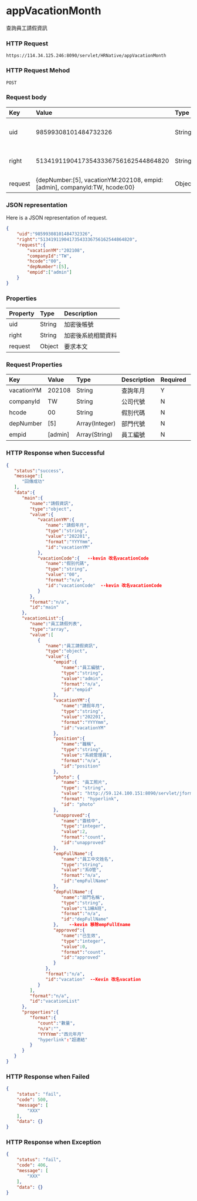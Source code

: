 # appVacationMonth
查詢員工請假資訊

### HTTP Request
```
https://114.34.125.246:8090/servlet/HRNative/appVacationMonth
```

### HTTP Request Mehod
```
POST
```

### Request body
| Key | Value | Type | Description |
|:----------|:-------------|:-----|:------------|
| uid | 98599308101484732326 | String | 需透過appLogin取得
| right | 51341911904173543336756162544864820 | String | 需透過appLogin取得 |
| request | {depNumber:[5], vacationYM:202108, empid:[admin], companyId:TW, hcode:00} | Object | 查詢條件

### JSON representation
Here is a JSON representation of request.
```json
{
    "uid":"98599308101484732326",
    "right":"51341911904173543336756162544864820",
    "request":{
        "vacationYM":"202108", 
        "companyId":"TW",
        "hcode":"00",
        "depNumber":[5], 
        "empid":["admin"]
    }
}
```

### Properties
| Property | Type | Description |
|:---------|:-----|:------------|
| uid   | String | 加密後帳號 |
| right | String | 加密後系統相關資料 |
| request | Object | 要求本文 |

### Request Properties
| Key | Value | Type | Description | Required | Format |
|:----------|:-------------|:-----|:------------|:------------|:------------|
| vacationYM | 202108 | String | 查詢年月 | Y | AC(YYYYmm) |
| companyId | TW | String | 公司代號 | N | n/a |
| hcode | 00 | String | 假別代碼 | N | n/a |
| depNumber | [5] | Array(Integer) | 部門代號 | N | n/a |
| empid | [admin] | Array(String) | 員工編號 | N | n/a |


### HTTP Response when Successful
```json
{
   "status":"success",
   "message":[
      "回傳成功"
   ],
   "data":{
      "main":{
         "name":"請假資訊",
         "type":"object",
         "value":{
            "vacationYM":{
               "name":"請假年月",
               "type":"string",
               "value":"202201",
               "format":"YYYYmm",
               "id":"vacationYM"
            },
            "vacationCode":{   --kevin 改名vacationCode
               "name":"假別代碼",
               "type":"string",
               "value":"00",
               "format":"n/a",
               "id":"vacationCode"  --kevin 改名vacationCode
            }
         },
         "format":"n/a",
         "id":"main"
      },
      "vacationList":{
         "name":"員工請假列表",
         "type":"array",
         "value":[
            {
               "name":"員工請假資訊",
               "type":"object",
               "value":{
                  "empid":{
                     "name":"員工編號",
                     "type":"string",
                     "value":"admin",
                     "format":"n/a",
                     "id":"empid"
                  },
                  "vacationYM":{
                     "name":"請假年月",
                     "type":"string",
                     "value":"202201",
                     "format":"YYYYmm",
                     "id":"vacationYM"
                  },
                  "position":{
                     "name":"職稱",
                     "type":"string",
                     "value":"系統管理員",
                     "format":"n/a",
                     "id":"position"
                  },
                  "photo": {
                     "name": "員工照片",
                     "type": "string",
                     "value": "http://59.124.100.151:8090/servlet/jform?em_step=2&file=hrm8w.pkg&enc=93d23f3a4b3f1a574d52104f57504b50100e0909070f0b0b0607070b0b07600e0b0f070f060e0e0d114f5158",
                     "format": "hyperlink",
                     "id": "photo"
                  },
                  "unapproved":{
                     "name":"簽核中",
                     "type":"integer",
                     "value":2,
                     "format":"count",
                     "id":"unapproved"
                  },
                  "empFullName":{
                     "name":"員工中文姓名",
                     "type":"string",
                     "value":"系O管",
                     "format":"n/a",
                     "id":"empFullName"
                  },
                  "depFullName":{
                     "name":"部門名稱",
                     "type":"string",
                     "value":"L1線A班",
                     "format":"n/a",
                     "id":"depFullName"
                  },    --kevin 移除empFullEname
                  "approved":{
                     "name":"已生效",
                     "type":"integer",
                     "value":0,
                     "format":"count",
                     "id":"approved"
                  }
               },
               "format":"n/a",
               "id":"vacation"  --Kevin 改名vacation
            }
         ],
         "format":"n/a",
         "id":"vacationList"
      },
      "properties":{
         "format":{
            "count":"數量",
            "n/a":"",
            "YYYYmm":"西元年月"
            "hyperlink":"超連結"
         }
      }
   }
}
```

### HTTP Response when Failed
```json
{
    "status": "fail",
    "code": 500,
    "message": [
        "XXX"
    ],
    "data": {}
}
```

### HTTP Response when Exception
```json
{
    "status": "fail",
    "code": 406,
    "message": [
        "XXX"
    ],
    "data": {}
}
```
